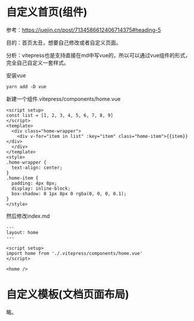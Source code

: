 # 自定义首页(组件)

参考：https://juejin.cn/post/7134586612406714375#heading-5

目的：首页太丑，想要自己修改或者自定义页面。

分析：vitepress也是支持直接在md中写vue的，所以可以通过vue组件的形式，完全自己自定义一套样式。

安装vue

```css
yarn add -D vue
```

新建一个组件.vitepress/components/home.vue

```
<script setup>
const list = [1, 2, 3, 4, 5, 6, 7, 8, 9]
</script>
<template>
  <div class="home-wrapper">
    <div v-for="item in list" :key="item" class="home-item">{{item}}</div>
  </div>
</template>
<style>
.home-wrapper {
  text-align: center;
}
.home-item {
  padding: 4px 8px;
  display: inline-block;
  box-shadow: 0 1px 8px 0 rgba(0, 0, 0, 0.1);
}
</style>
```

然后修改index.md

```
---
layout: home
---

<script setup>
import home from './.vitepress/components/home.vue'
</script>

<home />
```

# 自定义模板(文档页面布局)

略。

